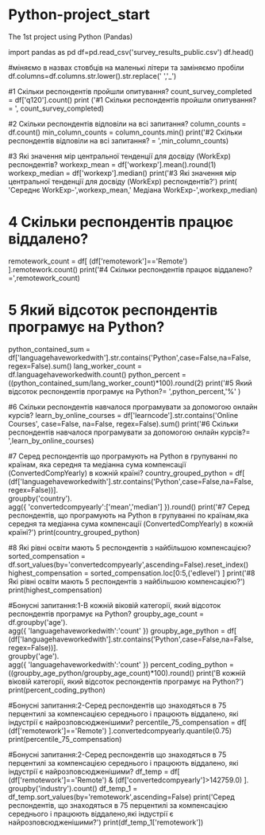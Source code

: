 # Python-project_start
The 1st project using Python (Pandas)

import pandas as pd
df=pd.read_csv('survey_results_public.csv')
df.head()

#міняємо в назвах стовбців на маленькі літери та заміняємо пробіли
df.columns=df.columns.str.lower().str.replace(' ','_')

#1 Скільки респондентів пройшли опитування?
count_survey_completed = df['q120'].count()
print ('#1 Скільки респондентів пройшли опитування?= ', count_survey_completed)

#2 Скільки респондентів відповіли на всі запитання?
column_counts = df.count()
min_column_counts = column_counts.min()
print('#2 Скільки респондентів відповіли на всі запитання? = ',min_column_counts)

#3 Які значення мір центральної тенденції для досвіду (WorkExp) респондентів?
workexp_mean = df['workexp'].mean().round(1)
workexp_median = df['workexp'].median()
print('#3 Які значення мір центральної тенденції для досвіду (WorkExp) респондентів?')
print( 'Середнє WorkExp-',workexp_mean,'  Медіана WorkExp-',workexp_median)

# 4 Скільки респондентів працює віддалено?
remotework_count = df[
    (df['remotework']=='Remote')
].remotework.count()
print('#4 Скільки респондентів працює віддалено? =',remotework_count)

# 5 Який відсоток респондентів програмує на Python?
python_contained_sum = df['languagehaveworkedwith'].str.contains('Python',case=False,na=False, regex=False).sum()
lang_worker_count = df.languagehaveworkedwith.count()
python_percent = ((python_contained_sum/lang_worker_count)*100).round(2)
print('#5 Який відсоток респондентів програмує на Python?= ',python_percent,'%' )

#6 Скільки респондентів навчалося програмувати за допомогою онлайн курсів?
learn_by_online_courses = df['learncode'].str.contains('Online Courses', case=False, na=False, regex=False).sum()
print('#6 Скільки респондентів навчалося програмувати за допомогою онлайн курсів?= ',learn_by_online_courses)

#7 Серед респондентів що програмують на Python в групуванні по країнам, яка середня та медіанна сума компенсації  (ConvertedCompYearly) в кожній країні?
country_grouped_python = df[
    (df['languagehaveworkedwith'].str.contains('Python',case=False,na=False, regex=False))].\
    groupby('country').\
    agg({
        'convertedcompyearly':['mean','median']
        }).round()
print('#7 Серед респондентів, що програмують на Python в групуванні по країнам,яка середня та медіанна сума компенсації (ConvertedCompYearly) в кожній країні?')
print(country_grouped_python)

#8 Які рівні освіти мають 5 респондентів з найбільшою компенсацією?
sorted_compensation = df.sort_values(by='convertedcompyearly',ascending=False).reset_index()
highest_compensation =  sorted_compensation.loc[0:5,('edlevel') ] 
print('#8 Які рівні освіти мають 5 респондентів з найбільшою компенсацією?')
print(highest_compensation)


#Бонусні запитання:1-В кожній віковій категорії, який відсоток респондентів програмує на Python?
groupby_age_count = df.groupby('age').\
agg({
    'languagehaveworkedwith':'count'
    })
groupby_age_python = df[
    (df['languagehaveworkedwith'].str.contains('Python',case=False,na=False, regex=False))].\
    groupby('age').\
    agg({
        'languagehaveworkedwith':'count'
        })
percent_coding_python = ((groupby_age_python/groupby_age_count)*100).round()
print('В кожній віковій категорії, який відсоток респондентів програмує на Python?')
print(percent_coding_python)

#Бонусні запитання:2-Серед респондентів що знаходяться в 75 перцентилі за компенсацією середнього і працюють віддалено, які індустрії є найрозповсюдженішими?
percentile_75_compensation = df[
    (df['remotework']=='Remote')
].convertedcompyearly.quantile(0.75)
print(percentile_75_compensation)


#Бонусні запитання:2-Серед респондентів що знаходяться в 75 перцентилі за компенсацією середнього і працюють віддалено, які індустрії є найрозповсюдженішими?
df_temp = df[
    (df['remotework']=='Remote') & (df['convertedcompyearly']>142759.0) 
    ].\
    groupby('industry').count()
df_temp_1 = df_temp.sort_values(by='remotework',ascending=False)
print('Серед респондентів, що знаходяться в 75 перцентилі за компенсацією середнього і працюють віддалено,які індустрії є найрозповсюдженішими?')
print(df_temp_1['remotework'])
